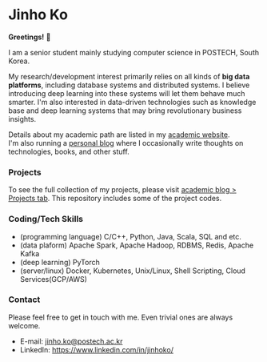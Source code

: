 # Jinho Ko

**Greetings!** :star_struck:	

I am a senior student mainly studying computer science in POSTECH, South Korea.

My research/development interest primarily relies on all kinds of **big data platforms**, including database systems and distributed systems. I believe introducing deep learning into these systems will let them behave much smarter. I'm also interested in data-driven technologies such as knowledge base and deep learning systems that may bring revolutionary business insights.

Details about my academic path are listed in my [academic website](http://jinhoko.com/).  
I'm also running a [personal blog](http://blog.jinhoko.com/) where I occasionally write thoughts on technologies, books, and other stuff.

### Projects

To see the full collection of my projects, please visit [academic blog > Projects tab](https://jinhoko.github.io/projects). This repository includes some of the project codes.

### Coding/Tech Skills
- (programming language) C/C++, Python, Java, Scala, SQL and etc.
- (data plaform) Apache Spark, Apache Hadoop, RDBMS, Redis, Apache Kafka
- (deep learning) PyTorch
- (server/linux) Docker, Kubernetes, Unix/Linux, Shell Scripting, Cloud Services(GCP/AWS)

### Contact

Please feel free to get in touch with me. Even trivial ones are always welcome.
- E-mail: jinho.ko@postech.ac.kr
- LinkedIn: https://www.linkedin.com/in/jinhoko/

